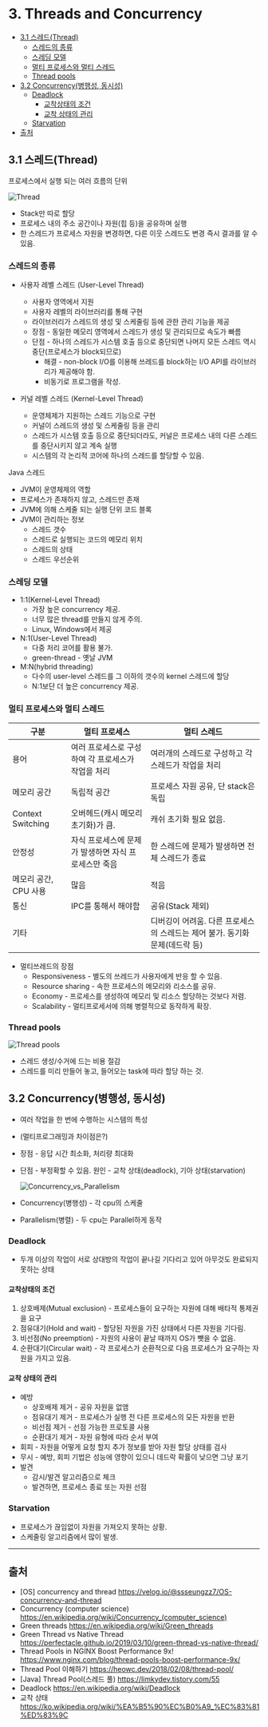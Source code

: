 # 3. Threads and Concurrency

- [3.1 스레드(Thread)](#31-스레드thread)
  - [스레드의 종류](#스레드의-종류)
  - [스레딩 모델](#스레딩-모델)
  - [멀티 프로세스와 멀티 스레드](#멀티-프로세스와-멀티-스레드)
  - [Thread pools](#thread-pools)
- [3.2 Concurrency(병행성, 동시성)](#32-concurrency병행성-동시성)
  - [Deadlock](#deadlock)
    - [교착상태의 조건](#교착상태의-조건)
    - [교착 상태의 관리](#교착-상태의-관리)
  - [Starvation](#starvation)
- [출처](#출처)

## 3.1 스레드(Thread)

프로세스에서 실행 되는 여러 흐름의 단위

![Thread](images/Thread.png)

- Stack만 따로 할당
- 프로세스 내의 주소 공간이나 자원(힙 등)을 공유하며 실행
- 한 스레드가 프로세스 자원을 변경하면, 다른 이웃 스레드도 변경 즉시 결과를 알 수 있음.

### 스레드의 종류

- 사용자 레벨 스레드 (User-Level Thread)

  - 사용자 영역에서 지원
  - 사용자 레벨의 라이브러리를 통해 구현
  - 라이브러리가 스레드의 생성 및 스케줄링 등에 관한 관리 기능을 제공
  - 장점 - 동일한 메모리 영역에서 스레드가 생성 및 관리되므로 속도가 빠름
  - 단점 - 하나의 스레드가 시스템 호출 등으로 중단되면 나머지 모든 스레드 역시 중단(프로세스가 block되므로)
    - 해결 - non-block I/O를 이용해 쓰레드를 block하는 I/O API를 라이브러리가 제공해야 함.
    - 비동기로 프로그램을 작성.

- 커널 레벨 스레드 (Kernel-Level Thread)
  - 운영체제가 지원하는 스레드 기능으로 구현
  - 커널이 스레드의 생성 및 스케줄링 등을 관리
  - 스레드가 시스템 호출 등으로 중단되더라도, 커널은 프로세스 내의 다른 스레드를 중단시키지 않고 계속 실행
  - 시스템의 각 논리적 코어에 하나의 스레드를 할당할 수 있음.

Java 스레드

- JVM이 운영체제의 역할
- 프로세스가 존재하지 않고, 스레드만 존재
- JVM에 의해 스케줄 되는 실행 단위 코드 블록
- JVM이 관리하는 정보
  - 스레드 갯수
  - 스레드로 실행되는 코드의 메모리 위치
  - 스레드의 상태
  - 스레드 우선순위

### 스레딩 모델

- 1:1(Kernel-Level Thread)
  - 가장 높은 concurrency 제공.
  - 너무 많은 thread를 만들지 않게 주의.
  - Linux, Windows에서 제공
- N:1(User-Level Thread)
  - 다중 처리 코어를 활용 불가.
  - green-thread - 옛날 JVM
- M:N(hybrid threading)
  - 다수의 user-level 스레드를 그 이하의 갯수의 kernel 스레드에 할당
  - N:1보단 더 높은 concurrency 제공.

### 멀티 프로세스와 멀티 스레드

| 구분                  | 멀티 프로세스                                        | 멀티 스레드                                                                 |
| --------------------- | ---------------------------------------------------- | --------------------------------------------------------------------------- |
| 용어                  | 여러 프로세스로 구성하여 각 프로세스가 작업을 처리   | 여러개의 스레드로 구성하고 각 스레드가 작업을 처리                          |
| 메모리 공간           | 독립적 공간                                          | 프로세스 자원 공유, 단 stack은 독립                                         |
| Context Switching     | 오버헤드(캐시 메모리 초기화)가 큼.                   | 캐쉬 초기화 필요 없음.                                                      |
| 안정성                | 자식 프로세스에 문제가 발생하면 자식 프로세스만 죽음 | 한 스레드에 문제가 발생하면 전체 스레드가 종료                              |
| 메모리 공간, CPU 사용 | 많음                                                 | 적음                                                                        |
| 통신                  | IPC를 통해서 해야함                                  | 공유(Stack 제외)                                                            |
| 기타                  |                                                      | 디버깅이 어려움. 다른 프로세스의 스레드는 제어 불가. 동기화 문제(데드락 등) |

- 멀티쓰레드의 장점
  - Responsiveness - 별도의 쓰레드가 사용자에게 반응 할 수 있음.
  - Resource sharing - 속한 프로세스의 메모리와 리소스를 공유.
  - Economy - 프로세스를 생성하여 메모리 및 리소스 할당하는 것보다 저렴.
  - Scalability - 멀티프로세서에 의해 병렬적으로 동작하게 확장.

### Thread pools

![Thread pools](images/02.3%20Threads%20and%20Concurrency_Thread_pools.png)

- 스레드 생성/수거에 드는 비용 절감
- 스레드를 미리 만들어 놓고, 들어오는 task에 따라 할당 하는 것.

## 3.2 Concurrency(병행성, 동시성)

- 여러 작업을 한 번에 수행하는 시스템의 특성
- (멀티프로그래밍과 차이점은?)
- 장점 - 응답 시간 최소화, 처리량 최대화
- 단점 - 부정확할 수 있음. 원인 - 교착 상태(deadlock), 기아 상태(starvation)

  ![Concurrency_vs_Parallelism](images/02%20General%20Knowledge_Concurrency_vs_Parallelism.png)

- Concurrency(병행성) - 각 cpu의 스케줄
- Parallelism(병렬) - 두 cpu는 Parallel하게 동작

### Deadlock

- 두개 이상의 작업이 서로 상대방의 작업이 끝나길 기다리고 있어 아무것도 완료되지 못하는 상태

#### 교착상태의 조건

1. 상호배제(Mutual exclusion) - 프로세스들이 요구하는 자원에 대해 배타적 통제권을 요구
2. 점유대기(Hold and wait) - 할당된 자원을 가진 상태에서 다른 자원을 기다림.
3. 비선점(No preemption) - 자원의 사용이 끝날 때까지 OS가 뺏을 수 없음.
4. 순환대기(Circular wait) - 각 프로세스가 순환적으로 다음 프로세스가 요구하는 자원을 가지고 있음.

#### 교착 상태의 관리

- 예방
  - 상호배제 제거 - 공유 자원을 없앰
  - 점유대기 제거 - 프로세스가 실행 전 다른 프로세스의 모든 자원을 반환
  - 비선점 제거 - 선점 가능한 프로토콜 사용
  - 순환대기 제거 - 자원 유형에 따라 순서 부여
- 회피 - 자원을 어떻게 요청 할지 추가 정보를 받아 자원 할당 상태를 검사
- 무시 - 예방, 회피 기법은 성능에 영향이 있으니 데드락 확률이 낮으면 그냥 포기
- 발견
  - 감시/발견 알고리즘으로 체크
  - 발견하면, 프로세스 종료 또는 자원 선점

### Starvation

- 프로세스가 끊임없이 자원을 가져오지 못하는 상황.
- 스케줄링 알고리즘에서 많이 발생.

---

## 출처

- [OS] concurrency and thread <https://velog.io/@ssseungzz7/OS-concurrency-and-thread>
- Concurrency (computer science) <https://en.wikipedia.org/wiki/Concurrency_(computer_science)>
- Green threads <https://en.wikipedia.org/wiki/Green_threads>
- Green Thread vs Native Thread <https://perfectacle.github.io/2019/03/10/green-thread-vs-native-thread/>
- Thread Pools in NGINX Boost Performance 9x! <https://www.nginx.com/blog/thread-pools-boost-performance-9x/>
- Thread Pool 이해하기 <https://heowc.dev/2018/02/08/thread-pool/>
- [Java] Thread Pool(스레드 풀) <https://limkydev.tistory.com/55>
- Deadlock <https://en.wikipedia.org/wiki/Deadlock>
- 교착 상태 <https://ko.wikipedia.org/wiki/%EA%B5%90%EC%B0%A9_%EC%83%81%ED%83%9C>

